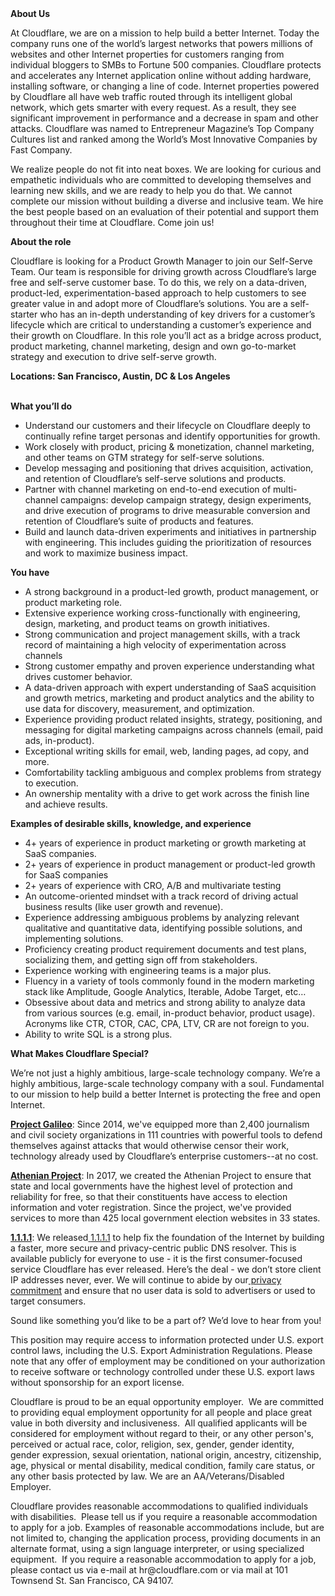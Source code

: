 <div class="content-intro">
	<div><strong>About Us</strong></div>
	<div>
		<p>At Cloudflare, we are on a mission to help build a better Internet. Today the company runs one of the world’s largest networks that powers millions of websites and other Internet properties for customers ranging from individual bloggers to SMBs to Fortune 500 companies. Cloudflare protects and accelerates any Internet application online without adding hardware, installing software, or changing a line of code. Internet properties powered by Cloudflare all have web traffic routed through its intelligent global network, which gets smarter with every request. As a result, they see significant improvement in performance and a decrease in spam and other attacks. Cloudflare was named to Entrepreneur Magazine’s Top Company Cultures list and ranked among the World’s Most Innovative Companies by Fast Company.&nbsp;</p>
		<p><span style="font-weight: 400;">We realize people do not fit into neat boxes. We are looking for curious and empathetic individuals who are committed to developing themselves and learning new skills, and we are ready to help you do that. We cannot complete our mission without building a diverse and inclusive team. We hire the best people based on an evaluation of their potential and support them throughout their time at Cloudflare. Come join us!&nbsp;</span></p>
	</div>
</div>
<p><strong>About the role</strong></p>
<p>Cloudflare is looking for a Product Growth Manager to join our Self-Serve Team. Our team is responsible for driving growth across Cloudflare’s large free and self-serve customer base. To do this, we rely on a data-driven, product-led, experimentation-based approach to help customers to see greater value in and adopt more of Cloudflare’s solutions. You are a self-starter who has an in-depth understanding of key drivers for a customer’s lifecycle which are critical to understanding a customer’s experience and their growth on Cloudflare. In this role you’ll act as a bridge across product, product marketing, channel marketing, design and own go-to-market strategy and execution to drive self-serve growth.&nbsp;</p>
<p><strong>Locations: San Francisco, Austin, DC &amp; Los Angeles&nbsp;</strong><br><br></p>
<p><strong>What you’ll do</strong></p>
<ul>
	<li>Understand our customers and their lifecycle on Cloudflare deeply to continually refine target personas and identify opportunities for growth.</li>
	<li>Work closely with product, pricing &amp; monetization, channel marketing, and other teams on GTM strategy for self-serve solutions.&nbsp;</li>
	<li>Develop messaging and positioning that drives acquisition, activation, and retention of Cloudflare’s self-serve solutions and products.</li>
	<li>Partner with channel marketing on end-to-end execution of multi-channel campaigns: develop campaign strategy, design experiments, and drive execution of programs to drive measurable conversion and retention of Cloudflare’s suite of products and features.</li>
	<li>Build and launch data-driven experiments and initiatives in partnership with engineering. This includes guiding the prioritization of resources and work to maximize business impact.</li>
</ul>
<p><strong>You have</strong></p>
<ul>
	<li>A strong background in a product-led growth, product management, or product marketing role.</li>
	<li>Extensive experience working cross-functionally with engineering, design, marketing, and product teams on growth initiatives.&nbsp;</li>
	<li>Strong communication and project management skills, with a track record of maintaining a high velocity of experimentation across channels</li>
	<li>Strong customer empathy and proven experience understanding what drives customer behavior.</li>
	<li>A data-driven approach with expert understanding of SaaS acquisition and growth metrics, marketing and product analytics and the ability to use data for discovery, measurement, and optimization.</li>
	<li>Experience providing product related insights, strategy, positioning, and messaging for digital marketing campaigns across channels (email, paid ads, in-product).</li>
	<li>Exceptional writing skills for email, web, landing pages, ad copy, and more.</li>
	<li>Comfortability tackling ambiguous and complex problems from strategy to execution.</li>
	<li>An ownership mentality with a drive to get work across the finish line and achieve results.</li>
</ul>
<p><strong>Examples of desirable skills, knowledge, and experience</strong></p>
<ul>
	<li>4+ years of experience in product marketing or growth marketing at SaaS companies.</li>
	<li>2+ years of experience in product management or product-led growth for SaaS companies</li>
	<li>2+ years of experience with CRO, A/B and multivariate testing</li>
	<li>An outcome-oriented mindset with a track record of driving actual business results (like user growth and revenue).</li>
	<li>Experience addressing ambiguous problems by analyzing relevant qualitative and quantitative data, identifying possible solutions, and implementing solutions.</li>
	<li>Proficiency creating product requirement documents and test plans, socializing them, and getting sign off from stakeholders.</li>
	<li>Experience working with engineering teams is a major plus.</li>
	<li>Fluency in a variety of tools commonly found in the modern marketing stack like Amplitude, Google Analytics, Iterable, Adobe Target, etc…</li>
	<li>Obsessive about data and metrics and strong ability to analyze data from various sources (e.g. email, in-product behavior, product usage). Acronyms like CTR, CTOR, CAC, CPA, LTV, CR are not foreign to you.&nbsp;</li>
	<li>Ability to write SQL is a strong plus.</li>
</ul>
<div class="content-conclusion">
	<p><strong>What Makes Cloudflare Special?</strong></p>
	<p><span style="font-weight: 400;">We’re not just a highly ambitious, large-scale technology company. We’re a highly ambitious, large-scale technology company with a soul. Fundamental to our mission to help build a better Internet is protecting the free and open Internet.</span></p>
	<p><a href="https://blog.cloudflare.com/protecting-free-expression-online/"><strong>Project Galileo</strong></a><span style="font-weight: 400;">: Since 2014, we've equipped more than 2,400 journalism and civil society organizations in 111 countries with powerful tools to defend themselves against attacks that would otherwise censor their work, technology already used by Cloudflare’s enterprise customers--at no cost.</span></p>
	<p><strong><a href="https://www.cloudflare.com/athenian/">Athenian Project</a></strong><span style="font-weight: 400;">: In 2017, we created the Athenian Project to ensure that state and local governments have the highest level of protection and reliability for free, so that their constituents have access to election information and voter registration. Since the project, we've provided services to more than 425 local government election websites in 33 states.</span></p>
	<p><a href="https://1.1.1.1/"><strong>1.1.1.1</strong></a><span style="font-weight: 400;">: We released</span><a href="https://1.1.1.1/"> <span style="font-weight: 400;">1.1.1.1</span></a><span style="font-weight: 400;"> to help fix the foundation of the Internet by building a faster, more secure and privacy-centric public DNS resolver. This is available publicly for everyone to use - it is the first consumer-focused service Cloudflare has ever released. Here’s the deal - we don’t store client IP addresses never, ever. We will continue to abide by our</span><a href="https://developers.cloudflare.com/1.1.1.1/privacy/public-dns-resolver"> privacy commitment</a><span style="font-weight: 400;"> and ensure that no user data is sold to advertisers or used to target consumers.</span></p>
	<p><span style="font-weight: 400;">Sound like something you’d like to be a part of? We’d love to hear from you!</span></p>
	<p><span style="font-weight: 400;">This position may require access to information protected under U.S. export control laws, including the U.S. Export Administration Regulations. Please note that any offer of employment may be conditioned on your authorization to receive software or technology controlled under these U.S. export laws without sponsorship for an export license.</span></p>
	<p><span style="font-weight: 400;">Cloudflare is proud to be an equal opportunity employer. &nbsp;We are committed to providing equal employment opportunity for all people and place great value in both diversity and inclusiveness. &nbsp;All qualified applicants will be considered for employment without regard to their, or any other person's, perceived or actual</span> <span style="font-weight: 400;">race, color, religion, sex, gender, gender identity, gender expression, sexual orientation, national origin, ancestry, citizenship, age, physical or mental disability, medical condition, family care status, or any other basis protected by law. </span><span style="font-weight: 400;">We are an AA/Veterans/Disabled Employer.</span></p>
	<p><span style="font-weight: 400;">Cloudflare provides reasonable accommodations to qualified individuals with disabilities. &nbsp;Please tell us if you require a reasonable accommodation to apply for a job. Examples of reasonable accommodations include, but are not limited to, changing the application process, providing documents in an alternate format, using a sign language interpreter, or using specialized equipment. &nbsp;If you require a reasonable accommodation to apply for a job, please contact us via e-mail at </span><span style="font-weight: 400;">hr@cloudflare.com</span><span style="font-weight: 400;"> or via mail at 101 Townsend St. San Francisco, CA 94107.</span></p>
</div>